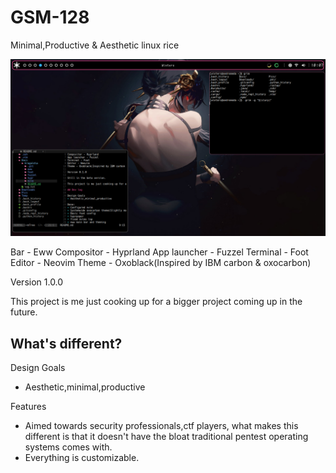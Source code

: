 # GSM-128

Minimal,Productive & Aesthetic linux rice

![gsm-128](https://github.com/winters0x64/Gragaldia/blob/main/img.png)

Bar - Eww
Compositor - Hyprland
App launcher - Fuzzel
Terminal - Foot
Editor - Neovim
Theme - Oxoblack(Inspired by IBM carbon & oxocarbon)

Version 1.0.0

This project is me just cooking up for a bigger project coming up in the future.

## What's different?

Design Goals
+ Aesthetic,minimal,productive

Features
+ Aimed towards security professionals,ctf players, what makes this different is that it doesn't have the bloat traditional pentest operating systems comes with.
+ Everything is customizable.